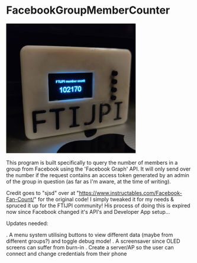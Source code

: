 # FacebookGroupMemberCounter

<img src="https://github.com/stevenjryall/FacebookGroupMemberCounter/blob/main/ftijpi_member_counter.jpeg" width="350" title="hover text">

This program is built specifically to query the number of members in a group
from Facebook using the 'Facebook Graph' API. It will only send over the
number if the request contains an access token generated by an admin
of the group in question (as far as I'm aware, at the time of writing). 

Credit goes to "sjsd" over at "https://www.instructables.com/Facebook-Fan-Count/" 
for the original code! I simply tweaked it for my needs & spruced it up for the 
FTIJPI community! His process of doing this is expired now since Facebook
changed it's API's and Developer App setup...

Updates needed:

. A menu system utilising buttons to view different data (maybe from different groups?)
and toggle debug mode!
. A screensaver since OLED screens can suffer from burn-in
. Create a server/AP so the user can connect and change credentials from their phone 
